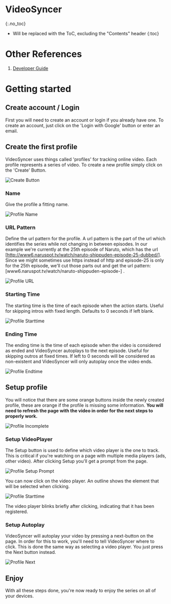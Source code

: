 # VideoSyncer
{:.no_toc}

* Will be replaced with the ToC, excluding the "Contents" header
{:toc}

# Other References
1. [Developer Guide](developer.html)

# Getting started
## Create account / Login
First you will need to create an account or login if you already have one.
To create an account, just click on the 'Login with Google' button or enter an email.

## Create the first profile
VideoSyncer uses things called 'profiles' for tracking online video. Each profile represents a series of video.
To create a new profile simply click on the 'Create' Button.

![Create Button](img/empty.png)

### Name
Give the profile a fitting name.

![Profile Name](img/new_name.png)

### URL Pattern
Define the url pattern for the profile.
A url pattern is the part of the url which identifies the series while not changing in between episodes.
In our example we're currently at the 25th episode of Naruto, which has the url [http://www6.naruspot.tv/watch/naruto-shippuden-episode-25-dubbed/].
Since we might sometimes use https instead of http and episode-25 is only for the 25th episode, we'll cut those parts out and get the url pattern: [www6.naruspot.tv/watch/naruto-shippuden-episode-] .

![Profile URL](img/new_url.png)

### Starting Time
The starting time is the time of each episode when the action starts.
Useful for skipping intros with fixed length.
Defaults to 0 seconds if left blank.

![Profile Starttime](img/new_starttime.png)

### Ending Time
The ending time is the time of each episode when the video is considered as ended and VideoSyncer autoplays to the next episode.
Useful for skipping outros at fixed times.
If left to 0 seconds will be considered as non-existent and VideoSyncer will only autoplay once the video ends.

![Profile Endtime](img/new_endtime.png)

## Setup profile
You will notice that there are some orange buttons inside the newly created profile, these are orange if the profile is missing some information.
**You will need to refresh the page with the video in order for the next steps to properly work.**

![Profile Incomplete](img/new_incomplete.png)

### Setup VideoPlayer
The Setup button is used to define which video player is the one to track.
This is critical if you're watching on a page with multiple media players (ads, other video).
After clicking Setup you'll get a prompt from the page.

![Profile Setup Prompt](img/new_setup.png)

You can now click on the video player. An outline shows the element that will be selected when clicking.

![Profile Starttime](img/new_select.png)

The video player blinks briefly after clicking, indicating that it has been registered.

### Setup Autoplay
VideoSyncer will autoplay your video by pressing a next-button on the page.
In order for this to work, you'll need to tell VideoSyncer where to click.
This is done the same way as selecting a video player. You just press the Next button instead.

![Profile Next](img/new_next.png)

## Enjoy
With all these steps done, you're now ready to enjoy the series on all of your devices.